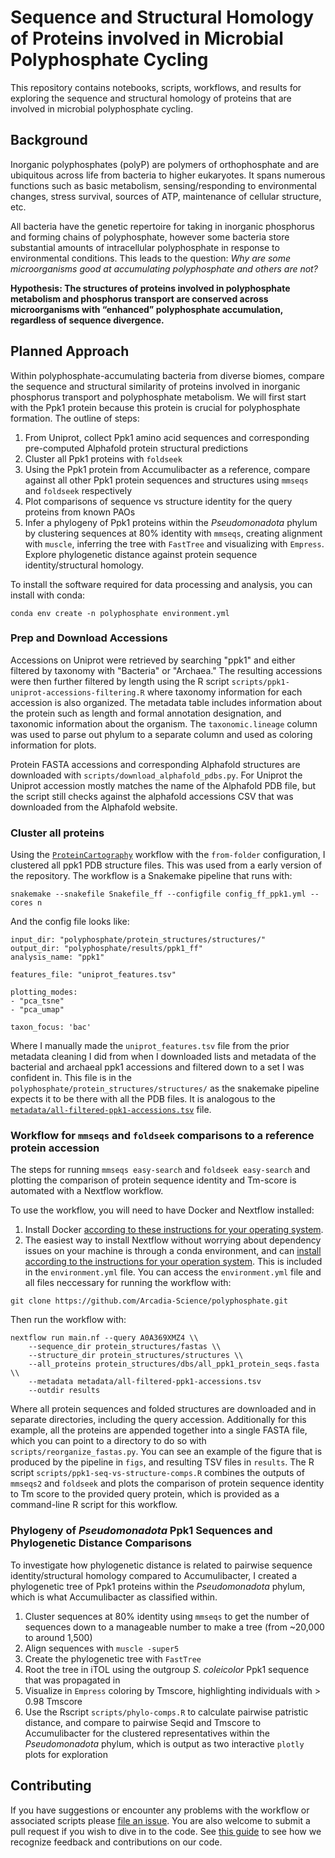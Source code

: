 # Sequence and Structural Homology of Proteins involved in Microbial Polyphosphate Cycling
This repository contains notebooks, scripts, workflows, and results for exploring the sequence and structural homology of proteins that are involved in microbial polyphosphate cycling.

## Background
Inorganic polyphosphates (polyP) are polymers of orthophosphate and are ubiquitous across life from bacteria to higher eukaryotes. It spans numerous functions such as basic metabolism, sensing/responding to environmental changes, stress survival, sources of ATP, maintenance of cellular structure, etc.

All bacteria have the genetic repertoire for taking in inorganic phosphorus and forming chains of polyphosphate, however some bacteria store substantial amounts of intracellular polyphosphate in response to environmental conditions. This leads to the question: _Why are some microorganisms good at accumulating polyphosphate and others are not?_

**Hypothesis: The structures of proteins involved in polyphosphate metabolism and phosphorus transport are conserved across microorganisms with “enhanced” polyphosphate accumulation, regardless of sequence divergence.**

## Planned Approach
Within polyphosphate-accumulating bacteria from diverse biomes, compare the sequence and structural similarity of proteins involved in inorganic phosphorus transport and polyphosphate metabolism. We will first start with the Ppk1 protein because this protein is crucial for polyphosphate formation. The outline of steps:

1. From Uniprot, collect Ppk1 amino acid sequences and corresponding pre-computed Alphafold protein structural predictions
2. Cluster all Ppk1 proteins with `foldseek`
3. Using the Ppk1 protein from Accumulibacter as a reference, compare against all other Ppk1 protein sequences and structures using `mmseqs` and `foldseek` respectively
4. Plot comparisons of sequence vs structure identity for the query proteins from known PAOs
5. Infer a phylogeny of Ppk1 proteins within the _Pseudomonadota_ phylum by clustering sequences at 80% identity with `mmseqs`, creating alignment with `muscle`, inferring the tree with `FastTree` and visualizing with `Empress`. Explore phylogenetic distance against protein sequence identity/structural homology.

To install the software required for data processing and analysis, you can install with conda:
```
conda env create -n polyphosphate environment.yml
```
### Prep and Download Accessions
Accessions on Uniprot were retrieved by searching "ppk1" and either filtered by taxonomy with "Bacteria" or "Archaea." The resulting accessions were then further filtered by length using the R script `scripts/ppk1-uniprot-accessions-filtering.R` where taxonomy information for each accession is also organized. The metadata table includes information about the protein such as length and formal annotation designation, and taxonomic information about the organism. The `taxonomic.lineage` column was used to parse out phylum to a separate column and used as coloring information for plots.

Protein FASTA accessions and corresponding Alphafold structures are downloaded with `scripts/download_alphafold_pdbs.py`. For Uniprot the Uniprot accession mostly matches the name of the Alphafold PDB file, but the script still checks against the alphafold accessions CSV that was downloaded from the Alphafold website.

### Cluster all proteins
Using the [`ProteinCartography`](https://github.com/Arcadia-Science/ProteinCartography) workflow with the `from-folder` configuration, I clustered all ppk1 PDB structure files. This was used from a early version of the repository. The workflow is a Snakemake pipeline that runs with:

```
snakemake --snakefile Snakefile_ff --configfile config_ff_ppk1.yml --cores n
```

And the config file looks like:

```
input_dir: "polyphosphate/protein_structures/structures/"
output_dir: "polyphosphate/results/ppk1_ff"
analysis_name: "ppk1"

features_file: "uniprot_features.tsv"

plotting_modes:
- "pca_tsne"
- "pca_umap"

taxon_focus: 'bac'
```

Where I manually made the `uniprot_features.tsv` file from the prior metadata cleaning I did from when I downloaded lists and metadata of the bacterial and archaeal ppk1 accessions and filtered down to a set I was confident in. This file is in the `polyphosphate/protein_structures/structures/` as the snakemake pipeline expects it to be there with all the PDB files. It is analogous to the [`metadata/all-filtered-ppk1-accessions.tsv`]("metadata/all-filtered-ppk1-accessions.tsv") file.

### Workflow for `mmseqs` and `foldseek` comparisons to a reference protein accession
The steps for running `mmseqs easy-search` and `foldseek easy-search` and plotting the comparison of protein sequence identity and Tm-score is automated with a Nextflow workflow.

To use the workflow, you will need to have Docker and Nextflow installed:
1. Install Docker [according to these instructions for your operating system](https://docs.docker.com/engine/install/).
2. The easiest way to install Nextflow without worrying about dependency issues on your machine is through a conda environment, and can [install according to the instructions for your operation system](https://docs.conda.io/en/latest/miniconda.html). This is included in the `environment.yml` file. You can access the `environment.yml` file and all files neccessary for running the workflow with: 

```
git clone https://github.com/Arcadia-Science/polyphosphate.git
```

Then run the workflow with:

```
nextflow run main.nf --query A0A369XMZ4 \\
    --sequence_dir protein_structures/fastas \\
    --structure_dir protein_structures/structures \\
    --all_proteins protein_structures/dbs/all_ppk1_protein_seqs.fasta \\
    --metadata metadata/all-filtered-ppk1-accessions.tsv
    --outdir results
```

Where all protein sequences and folded structures are downloaded and in separate directories, including the query accession. Additionally for this example, all the proteins are appended together into a single FASTA file, which you can point to a directory to do so with `scripts/reorganize_fastas.py`. You can see an example of the figure that is produced by the pipeline in `figs`, and resulting TSV files in `results`. The R script `scripts/ppk1-seq-vs-structure-comps.R` combines the outputs of `mmseqs2` and `foldseek` and plots the comparison of protein sequence identity to Tm score to the provided query protein, which is provided as a command-line R script for this workflow.

### Phylogeny of _Pseudomonadota_ Ppk1 Sequences and Phylogenetic Distance Comparisons
To investigate how phylogenetic distance is related to pairwise sequence identity/structural homology compared to Accumulibacter, I created a phylogenetic tree of Ppk1 proteins within the _Pseudomonadota_ phylum, which is what Accumulibacter as classified within.

1. Cluster sequences at 80% identity using `mmseqs` to get the number of sequences down to a manageable number to make a tree (from ~20,000 to around 1,500)
2. Align sequences with `muscle -super5`
3. Create the phylogenetic tree with `FastTree`
4. Root the tree in iTOL using the outgroup _S. coleicolor_ Ppk1 sequence that was propagated in
5. Visualize in `Empress` coloring by Tmscore, highlighting individuals with > 0.98 Tmscore
6. Use the Rscript `scripts/phylo-comps.R` to calculate pairwise patristic distance, and compare to pairwise Seqid and Tmscore to Accumulibacter for the clustered representatives within the _Pseudomonadota_ phylum, which is output as two interactive `plotly` plots for exploration

## Contributing
If you have suggestions or encounter any problems with the workflow or associated scripts please [file an issue](https://github.com/Arcadia-Science/polyphosphate/issues). You are also welcome to submit a pull request if you wish to dive in to the code. See [this guide](https://github.com/Arcadia-Science/arcadia-software-handbook/blob/main/guides-and-standards/guide-credit-for-contributions.md) to see how we recognize feedback and contributions on our code.
